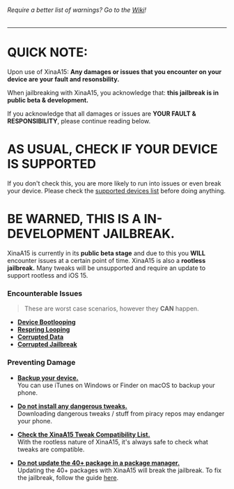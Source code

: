 ###### Require a better list of warnings? Go to the [Wiki](https://github.com/NotDarkn/XinaA15/wiki/Warnings)!
***
# QUICK NOTE:

Upon use of XinaA15: **Any damages or issues that you encounter on your device are your fault and resonsbility.**

When jailbreaking with XinaA15, you acknowledge that: **this jailbreak is in public beta & development.**

If you acknowledge that all damages or issues are **YOUR FAULT & RESPONSIBILITY**, please continue reading below.

# AS USUAL, CHECK IF YOUR DEVICE IS SUPPORTED
If you don't check this, you are more likely to run into issues or even break your device.
Please check the [supported devices list](https://github.com/NotDarkn/XinaA15/blob/main/SUPPORTED.md) before doing anything.

# BE WARNED, THIS IS A IN-DEVELOPMENT JAILBREAK.

XinaA15 is currently in its **public beta stage** and due to this you **WILL** encounter issues at a certain point of time. XinaA15 is also a **rootless jailbreak.** Many tweaks will be unsupported and require an update to support rootless and iOS 15.

### Encounterable Issues
> These are worst case scenarios, however they **CAN** happen.
- [**Device Bootlooping**](https://ios.cfw.guide/troubleshooting/#bootloops) 
- [**Respring Looping**](https://ios.cfw.guide/troubleshooting/#respring-loops)
- [**Corrupted Data**](https://support.apple.com/en-us/HT204184)
- [**Corrupted Jailbreak**](https://user-images.githubusercontent.com/73033672/222571264-2c262959-96a1-4c21-8373-83ba4b8d1104.png)

### Preventing Damage
- [**Backup your device.**](https://support.apple.com/en-us/HT203977) <br>
You can use iTunes on Windows or Finder on macOS to backup your phone.

- [**Do not install any dangerous tweaks.**](https://user-images.githubusercontent.com/73033672/211621673-bdaaec4b-9b8e-43e2-8d00-0c2fec1c962c.png) <br>
Downloading dangerous tweaks / stuff from piracy repos may endanger your phone.

- [**Check the XinaA15 Tweak Compatibility List.**](https://docs.google.com/spreadsheets/d/1-VPAvqYYFdiRd2V8iXUNxz7gd9p4UcWsChNwuAU9zcI/htmlview) <br>
With the rootless nature of XinaA15, it's always safe to check what tweaks are compatible.

- [**Do not update the 40+ package in a package manager.**](https://user-images.githubusercontent.com/73033672/224748135-684c208d-7816-4aaf-9d2f-0af48e9f3273.png) <br>
Updating the 40+ packages with XinaA15 will break the jailbreak. To fix the jailbreak, follow the guide [here](https://github.com/NotDarkn/XinaA15/wiki/Fixes#using-xinaa15-115-or-higher-the-35-packages-wont-all-update-what-do-i-do).
